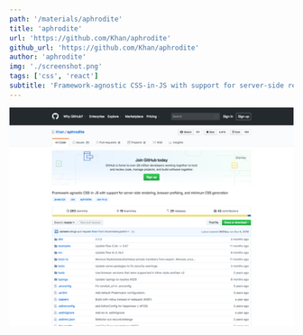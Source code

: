 ```yaml
---
path: '/materials/aphrodite'
title: 'aphrodite'
url: 'https://github.com/Khan/aphrodite'
github_url: 'https://github.com/Khan/aphrodite'
author: 'aphrodite'
img: './screenshot.png'
tags: ['css', 'react']
subtitle: 'Framework-agnostic CSS-in-JS with support for server-side rendering, browser prefixing, and minimum CSS generation.'
---
```


![alt text](screenshot.png)
